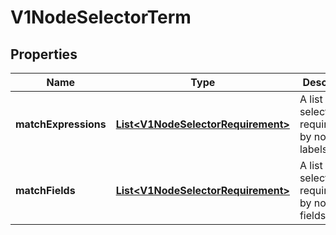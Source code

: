 
# V1NodeSelectorTerm

## Properties
Name | Type | Description | Notes
------------ | ------------- | ------------- | -------------
**matchExpressions** | [**List&lt;V1NodeSelectorRequirement&gt;**](V1NodeSelectorRequirement.md) | A list of node selector requirements by node&#39;s labels. |  [optional]
**matchFields** | [**List&lt;V1NodeSelectorRequirement&gt;**](V1NodeSelectorRequirement.md) | A list of node selector requirements by node&#39;s fields. |  [optional]



